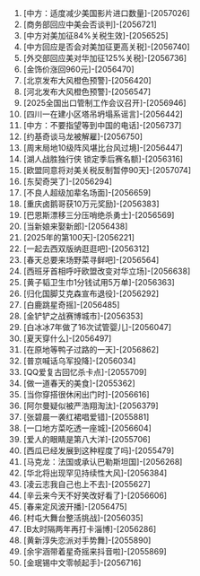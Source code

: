 
1. [中方：适度减少美国影片进口数量]-[2057026]
1. [商务部回应中美会否谈判]-[2056721]
1. [中方对美加征84%关税生效]-[2056525]
1. [中方回应是否会对美加征更高关税]-[2056740]
1. [外交部回应美对华加征125%关税]-[2056736]
1. [金饰价涨回960元]-[2056470]
1. [北京发布大风橙色预警]-[2056420]
1. [河北发布大风橙色预警]-[2056547]
1. [2025全国出口管制工作会议召开]-[2056946]
1. [四川一在建小区塔吊坍塌系谣言]-[2056442]
1. [中方：不要指望等到中国的电话]-[2056737]
1. [约基奇谈马龙被解雇]-[2056750]
1. [周末局地10级阵风堪比台风过境]-[2056447]
1. [湖人战胜独行侠 锁定季后赛名额]-[2056316]
1. [欧盟同意将对美关税反制暂停90天]-[2057074]
1. [东契奇哭了]-[2056294]
1. [不良人超级加辈名场面]-[2056659]
1. [重庆卤鹅哥获10万元奖励]-[2056383]
1. [巴恩斯漂移三分压哨绝杀勇士]-[2056569]
1. [当新娘来娶新郎]-[2056438]
1. [2025年的第100天]-[2056221]
1. [一起去西双版纳逛逛吧]-[2056312]
1. [春天总要来场野菜寻鲜吧]-[2056564]
1. [西班牙首相呼吁欧盟改变对华立场]-[2056638]
1. [黄子韬卫生巾1分钱试用5万单]-[2056363]
1. [归化国脚艾克森宣布退役]-[2056292]
1. [白鹿跳星奇摇]-[2056485]
1. [金铲铲之战赛博城市]-[2056353]
1. [白冰冰7年做了16次试管婴儿]-[2056047]
1. [夏天穿什么]-[2056497]
1. [在原地等鸭子过路的一天]-[2056862]
1. [普京喊话乌军投降]-[2056034]
1. [QQ爱复古回忆杀卡点]-[2055709]
1. [做一道春天的美食]-[2055362]
1. [当你穿搭很休闲出门时]-[2056616]
1. [阿尔曼疑似被严浩翔淘汰]-[2056379]
1. [张碧晨一袭红裙唱爱错]-[2055881]
1. [一口地方菜吃透一座城]-[2056604]
1. [爱人的眼睛是第八大洋]-[2055706]
1. [西瓜已经发展到这种程度了吗]-[2055479]
1. [马克龙：法国或承认巴勒斯坦国]-[2056268]
1. [华北将出现罕见持续性大风]-[2056384]
1. [凌云志我自己也上不去]-[2055627]
1. [辛云来今天不好笑改好看了]-[2056606]
1. [春来定风波开播]-[2056475]
1. [村屯大舞台整活挑战]-[2056035]
1. [B太时隔两年再打卡淄博]-[2056286]
1. [黄新淳失恋派对手势舞]-[2055890]
1. [余宇涵带着星奇摇来抖音啦]-[2055869]
1. [金珉锡中文零帧起手]-[2056716]
